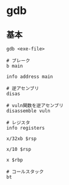 # gdb

## 基本

```shell
gdb <exe-file>
```

```shell
# ブレーク
b main

info address main

# 逆アセンブリ
disas

# vuln関数を逆アセンブリ
disassemble vuln

# レジスタ
info registers

x/32xb $rsp

x/10 $rsp

x $rbp

# コールスタック
bt
```
